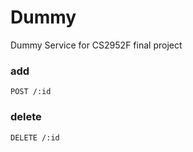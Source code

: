 # Dummy
Dummy Service for CS2952F final project

### add
```
POST /:id
```

### delete
```
DELETE /:id
```
